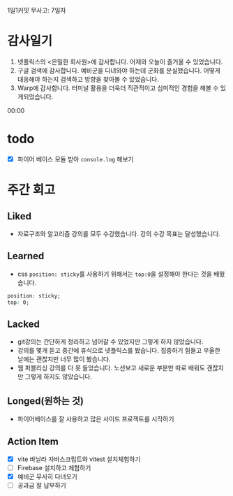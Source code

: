 1일1커밋 무사고: 7일차

# 감사일기

1. 넷플릭스의 <은밀한 회사원>에 감사합니다. 어제와 오늘이 즐거울 수 있었습니다.
2. 구글 검색에 감사합니다. 예비군을 다녀와야 하는데 군화를 분실했습니다. 어떻게 대응해야 하는지 검색하고 방향을 찾아볼 수 있었습니다.
3. Warp에 감사합니다. 터미널 활용을 더욱더 직관적이고 심미적인 경험을 해볼 수 있게되었습니다.

00:00

# todo

- [x] 파이어 베이스 모듈 받아 `console.log` 해보기

# 주간 회고

## Liked

- 자료구조와 알고리즘 강의를 모두 수강했습니다. 강의 수강 목표는 달성했습니다.

## Learned

- css `position: sticky`를 사용하기 위해서는 `top:0`을 설정해야 한다는 것을 배웠습니다.

```css
position: sticky;
top: 0;
```

## Lacked

- git강의는 간단하게 정리하고 넘어갈 수 있었지만 그렇게 하지 않았습니다.
- 강의를 몇개 듣고 중간에 휴식으로 넷플릭스를 봤습니다. 집중하기 힘들고 우울한 날에는 괜찮지만 너무 많이 봤습니다.
- 웹 퍼블리싱 강의를 다 못 들었습니다. 노션보고 새로운 부분만 따로 배워도 괜찮지만 그렇게 하지도 않았습니다.

## Longed(원하는 것)

- 파이어베이스를 잘 사용하고 많은 사이드 프로젝트를 시작하기

## Action Item

- [x] vite 바닐라 자바스크립트와 vitest 설치체험하기
- [ ] Firebase 설치하고 체험하기
- [x] 예비군 무사히 다녀오기
- [ ] 공과금 잘 납부하기

